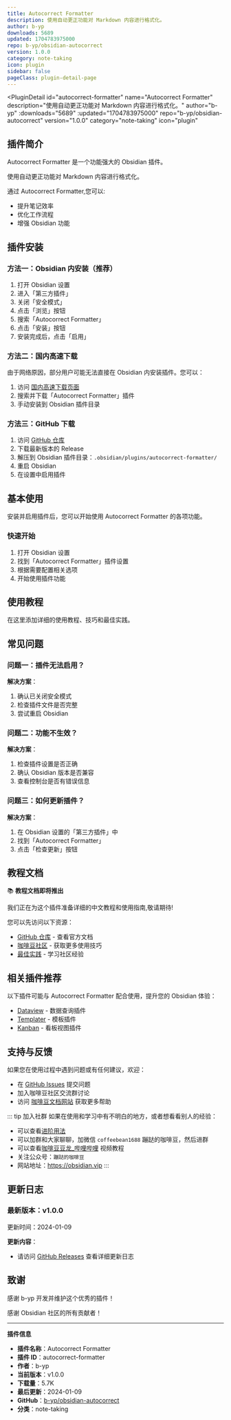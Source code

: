 ```yaml
---
title: Autocorrect Formatter
description: 使用自动更正功能对 Markdown 内容进行格式化。
author: b-yp
downloads: 5689
updated: 1704783975000
repo: b-yp/obsidian-autocorrect
version: 1.0.0
category: note-taking
icon: plugin
sidebar: false
pageClass: plugin-detail-page
---
```


<PluginDetail
  id="autocorrect-formatter"
  name="Autocorrect Formatter"
  description="使用自动更正功能对 Markdown 内容进行格式化。"
  author="b-yp"
  :downloads="5689"
  :updated="1704783975000"
  repo="b-yp/obsidian-autocorrect"
  version="1.0.0"
  category="note-taking"
  icon="plugin"
>

<!-- AUTO_GENERATED_START -->
## 插件简介

Autocorrect Formatter 是一个功能强大的 Obsidian 插件。

使用自动更正功能对 Markdown 内容进行格式化。

通过 Autocorrect Formatter,您可以:

- 提升笔记效率
- 优化工作流程
- 增强 Obsidian 功能

<!-- AUTO_GENERATED_END -->

<!-- AUTO_GENERATED_START -->
## 插件安装

### 方法一：Obsidian 内安装（推荐）

1. 打开 Obsidian 设置
2. 进入「第三方插件」
3. 关闭「安全模式」
4. 点击「浏览」按钮
5. 搜索「Autocorrect Formatter」
6. 点击「安装」按钮
7. 安装完成后，点击「启用」

### 方法二：国内高速下载

由于网络原因，部分用户可能无法直接在 Obsidian 内安装插件。您可以：

1. 访问 [国内高速下载页面](/zh/documentation/obsidian-plugins-download.html)
2. 搜索并下载「Autocorrect Formatter」插件
3. 手动安装到 Obsidian 插件目录

### 方法三：GitHub 下载

1. 访问 [GitHub 仓库](https://github.com/b-yp/obsidian-autocorrect)
2. 下载最新版本的 Release
3. 解压到 Obsidian 插件目录：`.obsidian/plugins/autocorrect-formatter/`
4. 重启 Obsidian
5. 在设置中启用插件

## 基本使用

安装并启用插件后，您可以开始使用 Autocorrect Formatter 的各项功能。

### 快速开始

1. 打开 Obsidian 设置
2. 找到「Autocorrect Formatter」插件设置
3. 根据需要配置相关选项
4. 开始使用插件功能

<!-- AUTO_GENERATED_END -->

<!-- CUSTOM_CONTENT_START:tutorial -->
## 使用教程

在这里添加详细的使用教程、技巧和最佳实践。

<!-- CUSTOM_CONTENT_END:tutorial -->

<!-- SHARED_CONTENT_START -->
## 常见问题

### 问题一：插件无法启用？

**解决方案**：
1. 确认已关闭安全模式
2. 检查插件文件是否完整
3. 尝试重启 Obsidian

### 问题二：功能不生效？

**解决方案**：
1. 检查插件设置是否正确
2. 确认 Obsidian 版本是否兼容
3. 查看控制台是否有错误信息

### 问题三：如何更新插件？

**解决方案**：
1. 在 Obsidian 设置的「第三方插件」中
2. 找到「Autocorrect Formatter」
3. 点击「检查更新」按钮

## 教程文档

📚 **教程文档即将推出**

我们正在为这个插件准备详细的中文教程和使用指南,敬请期待!

您可以先访问以下资源：
- [GitHub 仓库](https://github.com/b-yp/obsidian-autocorrect) - 查看官方文档
- [咖啡豆社区](/zh/bases/) - 获取更多使用技巧
- [最佳实践](/zh/best-practices/) - 学习社区经验

## 相关插件推荐

以下插件可能与 Autocorrect Formatter 配合使用，提升您的 Obsidian 体验：

- [Dataview](/zh/plugins/dataview.html) - 数据查询插件
- [Templater](/zh/plugins/templater-obsidian.html) - 模板插件
- [Kanban](/zh/plugins/obsidian-kanban.html) - 看板视图插件

## 支持与反馈

如果您在使用过程中遇到问题或有任何建议，欢迎：

- 在 [GitHub Issues](https://github.com/b-yp/obsidian-autocorrect/issues) 提交问题
- 加入咖啡豆社区交流群讨论
- 访问 [咖啡豆文档网站](https://obsidian.vip) 获取更多帮助

::: tip 加入社群
如果在使用和学习中有不明白的地方，或者想看看别人的经验：
- 可以查看[进阶用法](/zh/advanced)
- 可以加群和大家聊聊，加微信 `coffeebean1688` 蹦跶的咖啡豆，然后进群
- 可以查看[咖啡豆豆龙_哔哩哔哩](https://space.bilibili.com/618777356) 视频教程
- 关注公众号：`蹦跶的咖啡豆`
- 网站地址：https://obsidian.vip
:::
<!-- SHARED_CONTENT_END -->

<!-- AUTO_GENERATED_START -->
## 更新日志

### 最新版本：v1.0.0

更新时间：2024-01-09

**更新内容**：
- 请访问 [GitHub Releases](https://github.com/b-yp/obsidian-autocorrect/releases) 查看详细更新日志

## 致谢

感谢 b-yp 开发并维护这个优秀的插件！

感谢 Obsidian 社区的所有贡献者！

---

**插件信息**
- **插件名称**：Autocorrect Formatter
- **插件 ID**：autocorrect-formatter
- **作者**：b-yp
- **当前版本**：v1.0.0
- **下载量**：5.7K
- **最后更新**：2024-01-09
- **GitHub**：[b-yp/obsidian-autocorrect](https://github.com/b-yp/obsidian-autocorrect)
- **分类**：note-taking
<!-- AUTO_GENERATED_END -->

</PluginDetail>

